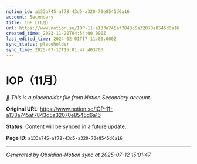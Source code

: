 ```yaml
---
notion_id: a133a745-af78-43d5-a320-70e8545d6a16
account: Secondary
title: IOP（11月）
url: https://www.notion.so/IOP-11-a133a745af7843d5a32070e8545d6a16
created_time: 2023-11-20T04:54:00.000Z
last_edited_time: 2024-02-01T17:11:00.000Z
sync_status: placeholder
sync_time: 2025-07-12T15:01:47.403703
---
```


# IOP（11月）

*🔄 This is a placeholder file from Notion Secondary account.*

**Original URL**: https://www.notion.so/IOP-11-a133a745af7843d5a32070e8545d6a16

**Status**: Content will be synced in a future update.

**Page ID**: `a133a745-af78-43d5-a320-70e8545d6a16`

---

*Generated by Obsidian-Notion sync at 2025-07-12 15:01:47*
